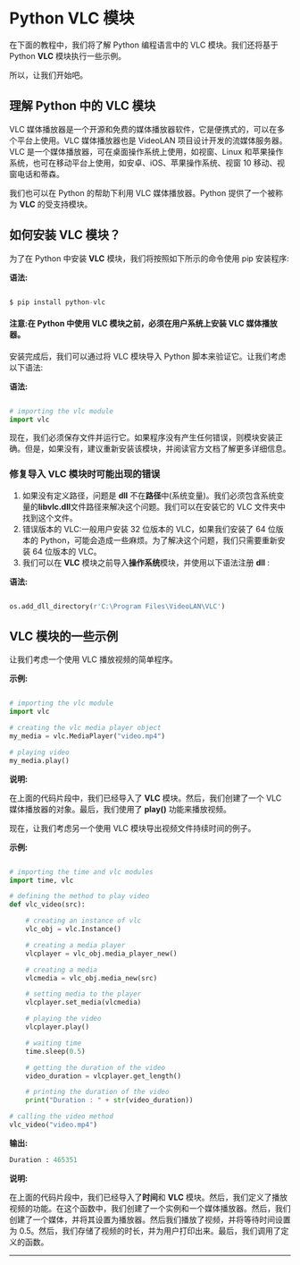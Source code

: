 # Python VLC 模块



在下面的教程中，我们将了解 Python 编程语言中的 VLC 模块。我们还将基于 Python **VLC** 模块执行一些示例。

所以，让我们开始吧。

## 理解 Python 中的 VLC 模块

VLC 媒体播放器是一个开源和免费的媒体播放器软件，它是便携式的，可以在多个平台上使用。VLC 媒体播放器也是 VideoLAN 项目设计开发的流媒体服务器。VLC 是一个媒体播放器，可在桌面操作系统上使用，如视窗、Linux 和苹果操作系统，也可在移动平台上使用，如安卓、iOS、苹果操作系统、视窗 10 移动、视窗电话和蒂森。

我们也可以在 Python 的帮助下利用 VLC 媒体播放器。Python 提供了一个被称为 **VLC** 的受支持模块。

## 如何安装 VLC 模块？

为了在 Python 中安装 **VLC** 模块，我们将按照如下所示的命令使用 pip 安装程序:

**语法:**

```py

$ pip install python-vlc

```

#### 注意:在 Python 中使用 VLC 模块之前，必须在用户系统上安装 VLC 媒体播放器。

安装完成后，我们可以通过将 VLC 模块导入 Python 脚本来验证它。让我们考虑以下语法:

**语法:**

```py

# importing the vlc module
import vlc

```

现在，我们必须保存文件并运行它。如果程序没有产生任何错误，则模块安装正确。但是，如果没有，建议重新安装该模块，并阅读官方文档了解更多详细信息。

### 修复导入 VLC 模块时可能出现的错误

1.  如果没有定义路径，问题是 **dll** 不在**路径**中(系统变量)。我们必须包含系统变量的**libvlc.dll**文件路径来解决这个问题。我们可以在安装它的 VLC 文件夹中找到这个文件。
2.  错误版本的 VLC:一般用户安装 32 位版本的 VLC，如果我们安装了 64 位版本的 Python，可能会造成一些麻烦。为了解决这个问题，我们只需要重新安装 64 位版本的 VLC。
3.  我们可以在 **VLC** 模块之前导入**操作系统**模块，并使用以下语法注册 **dll** :

**语法:**

```py

os.add_dll_directory(r'C:\Program Files\VideoLAN\VLC')

```

## VLC 模块的一些示例

让我们考虑一个使用 VLC 播放视频的简单程序。

**示例:**

```py

# importing the vlc module
import vlc

# creating the vlc media player object
my_media = vlc.MediaPlayer("video.mp4")

# playing video
my_media.play()

```

**说明:**

在上面的代码片段中，我们已经导入了 **VLC** 模块。然后，我们创建了一个 VLC 媒体播放器的对象。最后，我们使用了 **play()** 功能来播放视频。

现在，让我们考虑另一个使用 VLC 模块导出视频文件持续时间的例子。

**示例:**

```py

# importing the time and vlc modules
import time, vlc

# defining the method to play video
def vlc_video(src):

    # creating an instance of vlc
    vlc_obj = vlc.Instance()

    # creating a media player
    vlcplayer = vlc_obj.media_player_new()

    # creating a media
    vlcmedia = vlc_obj.media_new(src)

    # setting media to the player
    vlcplayer.set_media(vlcmedia)

    # playing the video
    vlcplayer.play()

    # waiting time
    time.sleep(0.5)

    # getting the duration of the video
    video_duration = vlcplayer.get_length()

    # printing the duration of the video
    print("Duration : " + str(video_duration))

# calling the video method
vlc_video("video.mp4")

```

**输出:**

```py
Duration : 465351

```

**说明:**

在上面的代码片段中，我们已经导入了**时间**和 **VLC** 模块。然后，我们定义了播放视频的功能。在这个函数中，我们创建了一个实例和一个媒体播放器。然后，我们创建了一个媒体，并将其设置为播放器。然后我们播放了视频，并将等待时间设置为 0.5。然后，我们存储了视频的时长，并为用户打印出来。最后，我们调用了定义的函数。

* * *